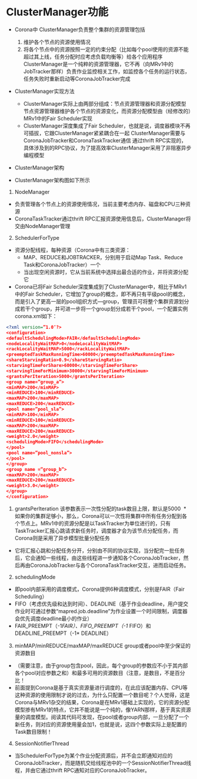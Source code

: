 # ClusterManager功能

* Corona中 ClusterManager负责整个集群的资源管理包括
  1. 维护各个节点的资源使用情况
  2. 将各个节点中的资源按照一定的约束分配（比如每个pool使用的资源不能超过其上线，任务分配时应考虑负载均衡等）给各个应用程序 ClusterManager是一个纯粹的资源管理器，它不再（向MRv1中的JobTracker那样）负责作业监控相关工作，如监控各个任务的运行状态，任务失败时重新启动等CoronaJobTracker完成 
 

* ClusterManager实现方法 
  * ClusterManager实际上由两部分组成：节点资源管理器和资源分配模型 节点资源管理器维护各个节点的资源变化，而资源分配模型由（经修改的）MRv1中的Fair Scheduler实现 
  * ClusterManager深度集成了Fair Scheduler，也就是说，调度器模块不再可插拔，它跟ClusterManager紧紧耦合在一起
ClusterManager需要与CoronaJobTracker和CoronaTaskTracker通信 通过thrift RPC实现的，具体涉及到的RPC协议，为了提高效率ClusterManager采用了非阻塞异步编程模型

*  ClusterManager架构
  * ClusterManager架构图如下所示
   
1. NodeManager
  * 负责管理各个节点上的资源使用情况，当前主要考虑内存、磁盘和CPU三种资源
  * CoronaTaskTracker通过thrift RPC汇报资源使用信息后，ClusterManager将交由NodeManager管理

2. SchedulerForType
  * 资源分配线程，每种资源（Corona中有三类资源：
    * MAP、REDUCE和JOBTRACKER，分别用于启动Map Task、Reduce Task和CoronaJobTracker）一个
    * 当出现空闲资源时，它从当前系统中选择出最合适的作业，并将资源分配它 
  * Corona已将Fair Scheduler深度集成到了ClusterManager中，相比于MRv1中的Fair Scheduler，它增加了group的概念，即不再只有平级pool的概念，而是引入了更高一层的pool组织方式—group，管理员可将整个集群资源划分成若干个group，并可进一步将一个group划分成若干个pool，一个配置实例corona.xml如下：

```XML
<?xml version=”1.0″?>
<configuration>
<defaultSchedulingMode>FAIR</defaultSchedulingMode>
<nodeLocalityWaitMAP>0</nodeLocalityWaitMAP>
<rackLocalityWaitMAP>5000</rackLocalityWaitMAP>
<preemptedTaskMaxRunningTime>60000</preemptedTaskMaxRunningTime>
<shareStarvingRatio>0.9</shareStarvingRatio>
<starvingTimeForShare>60000</starvingTimeForShare>
<starvingTimeForMinimum>30000</starvingTimeForMinimum>
<grantsPerIteration>5000</grantsPerIteration>
<group name=”group_a”>
<minMAP>200</minMAP>
<minREDUCE>100</minREDUCE>
<maxMAP>200</maxMAP>
<maxREDUCE>200</maxREDUCE>
<pool name=”pool_sla”>
<minMAP>100</minMAP>
<minREDUCE>100</minREDUCE>
<maxMAP>200</maxMAP>
<maxREDUCE>200</maxREDUCE>
<weight>2.0</weight>
<schedulingMode>FIFO</schedulingMode>
</pool>
<pool name=”pool_nonsla”>
</pool>
</group>
<group name =”group_b”>
<maxMAP>200</maxMAP>
<maxREDUCE>200</maxREDUCE>
<weight>3.0</weight>
</group>
</configuration>

```

1. grantsPerIteration 该参数表示一次性分配的task数目上限，默认是5000
  * 如果你的集群足够小，那么，Corona可以一次性将集群中所有任务分配到各个节点上。MRv1中的资源分配是以TaskTracker为单位进行的，只有TaskTracker汇报心跳请求新任务时，调度器才会为该节点分配任务，而Corona则是采用了异步模型批量分配任务
  * 它将汇报心跳和分配任务分开，分别由不同的协议实现，当分配完一批任务后，它会通知一些线程，由这些线程进一步通知各个CoronaJobTracker，然后再由CoronaJobTracker与各个CoronaTaskTracker交互，进而启动任务。
  
2. schedulingMode 
  * 即pool内部采用的调度模式，Corona提供6种调度模式，分别是FAIR（Fair Scheduling）
  * FIFO（考虑优先级和达到时间）、DEADLINE（基于作业deadline，用户提交作业时可通过参数“mapred.job.deadline”为作业设置一个时间限制，调度器会优先调度deadline最小的作业）
  * FAIR_PREEMPT（-1*FAIR）、FIFO_PREEMPT（-1* FIFO）和DEADLINE_PREEMPT（-1* DEADLINE）

3. minMAP/minREDUCE/maxMAP/maxREDUCE group或者pool中至少保证的资源数目
  * （需要注意，由于group包含pool，因此，每个group的参数应不小于其内部各个pool对应参数之和）和最多可用的资源数目（注意，是数目，不是百分比！
  * 前面提到Corona是基于真实资源量进行调度的，在此应该配置内存、CPU等这种资源的使用限制才说的过去，为什么只配置一个数目呢？个人觉得，这是Corona与MRv1杂交的结果，Corona是在MRv1基础上实现的，它的资源分配模型掺有MRv1的特点，它并不能说是一个纯的，像YARN那样，基于真实资源量的调度模型。阅读其代码可发现，在pool或者group内部，一旦分配了一个新任务，则对应的资源使用量会加1，也就是说，这四个参数实际上是配置的Task数目限制！

4. SessionNotifierThread
  * 当SchedulerForType为某个作业分配资源后，并不会立即通知对应的CoronaJobTracker，而是随机交给线程池中的一个SessionNotifierThread线程，并由它通过thrift RPC通知对应的CoronaJobTracker。
